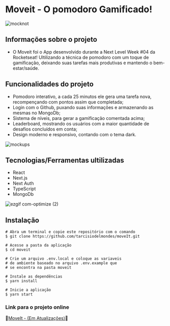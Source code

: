 # Moveit - O pomodoro Gamificado!

![mocknot](https://user-images.githubusercontent.com/71772559/109436537-b9281d00-79fe-11eb-82cf-a7cc70cd6bb5.png)

## Informações sobre o projeto

* O Moveit foi o App desenvolvido durante a Next Level Week #04 da Rocketseat! Ultilizando a técnica de pomodoro com um toque de gamificação, deixando suas tarefas mais produtivas e mantendo o bem-estar/saúde.

## Funcionalidades do projeto

* Pomodoro interativo, a cada 25 minutos ele gera uma tarefa nova, recompençando com pontos assim que completada;
* Login com o Github, puxando suas informações e armazenando as mesmas no MongoDb;
* Sistema de níveis, para gerar a gamificação comentada acima;
* Leaderboard, mostrando os usuários com a maior quantidade de desafios concluídos em conta;
* Design moderno e responsivo, contando com o tema dark.

![mockups](https://user-images.githubusercontent.com/71772559/109436203-39e61980-79fd-11eb-9e22-33efefa0ed38.png)

## Tecnologias/Ferramentas ultilizadas

* React
* Next.js
* Next Auth
* TypeScript
* MongoDb

![ezgif com-optimize (2)](https://user-images.githubusercontent.com/71772559/109437018-7a479680-7a01-11eb-9f7b-23cd97c875e6.gif)


## Instalação
```
# Abra um terminal e copie este repositório com o comando
$ git clone https://github.com/tarcisiodelmondes/moveIt.git
```

```
# Acesse a pasta da aplicação
$ cd moveit

# Crie um arquivo .env.local e coloque as variaveis
# de ambiente baseado no arquivo .env.example que
# se encontra na pasta moveit

# Instale as dependências
$ yarn install

# Inicie a aplicação
$ yarn start
```


### Link para o projeto online


🚧[MoveIt - (Em Atualizações)](http://github.com)🚧
